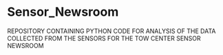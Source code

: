 Sensor_Newsroom
===============
REPOSITORY CONTAINING PYTHON CODE FOR ANALYSIS OF THE DATA COLLECTED FROM THE SENSORS FOR THE TOW CENTER SENSOR NEWSROOM
